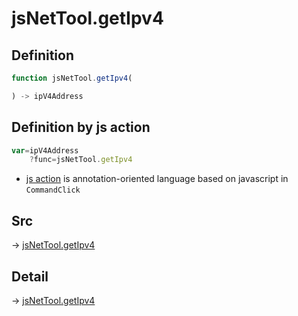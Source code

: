 # jsNetTool.getIpv4

## Definition

```js.js
function jsNetTool.getIpv4(

) -> ipV4Address
```


## Definition by js action

```js.js
var=ipV4Address
	?func=jsNetTool.getIpv4

```

- [js action](#) is annotation-oriented language based on javascript in `CommandClick`

## Src

-> [jsNetTool.getIpv4](https://github.com/puutaro/CommandClick/blob/master/app/src/main/java/com/puutaro/commandclick/fragment_lib/terminal_fragment/js_interface/JsNetTool.kt#L13)

## Detail

-> [jsNetTool.getIpv4](https://github.com/puutaro/CommandClick/blob/master/md/developer/js_interface/details/JsNetTool/getIpv4.md)

